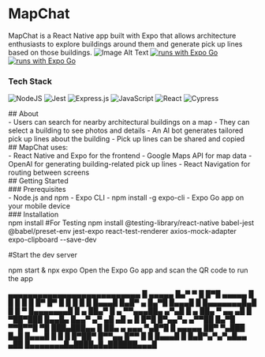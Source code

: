 # MapChat
MapChat is a React Native app built with Expo that allows architecture enthusiasts to explore buildings around them and generate pick up lines based on those buildings.
![Image Alt Text](mapchat.png)
[![runs with Expo Go](https://img.shields.io/badge/Runs%20with%20Expo%20Go-000.svg?style=flat-square&logo=EXPO&labelColor=f3f3f3&logoColor=000)](https://expo.dev/client)
[![runs with Expo Go](https://img.shields.io/badge/Runs%20with%20Expo%20Go-4630EB.svg?style=flat-square&logo=EXPO&labelColor=f3f3f3&logoColor=000)](https://expo.dev/client)
### Tech Stack
<p align="left">
 <img src="https://img.shields.io/badge/node.js-6DA55F?style=for-the-badge&logo=node.js&logoColor=white" alt="NodeJS" />
 <img src="https://img.shields.io/badge/jest-%23C21325.svg?style=for-the-badge&logo=jest&logoColor=white" alt="Jest" />
 <img src="https://img.shields.io/badge/express.js-%23404d59.svg?style=for-the-badge&logo=express&logoColor=white" alt="Express.js" />
 <img src="https://img.shields.io/badge/javascript-%23323330.svg?style=for-the-badge&logo=javascript&logoColor=%23F7DF1E" alt="JavaScript" />
 <img src="https://img.shields.io/badge/react-%2320232a.svg?style=for-the-badge&logo=react&logoColor=%2361DAFB" alt="React" />
 <img src="https://img.shields.io/badge/cypress-%23172F2E.svg?style=for-the-badge&logo=cypress&logoColor=white" alt="Cypress" />
</p>
## About<br>
- Users can search for nearby architectural buildings on a map
- They can select a building to see photos and details
- An AI bot generates tailored pick up lines about the building
- Pick up lines can be shared and copied
<br>
## MapChat uses:<br>
- React Native and Expo for the frontend
- Google Maps API for map data
- OpenAI for generating building-related pick up lines
- React Navigation for routing between screens
 <br>
## Getting Started<br>
### Prerequisites<br>
- Node.js and npm
- Expo CLI - npm install -g expo-cli
- Expo Go app on your mobile device<br>
### Installation<br>
npm install
#For Testing
npm install @testing-library/react-native babel-jest @babel/preset-env jest-expo react-test-renderer axios-mock-adapter expo-clipboard --save-dev

#Start the dev server

npm start & npx expo
Open the Expo Go app and scan the QR code to run the app


▄▄▄▄▄▄▄▄▄▄▄▄▄▄▄▄▄▄▄▄▄▄▄▄▄▄▄
█ ▄▄▄▄▄ █▄▀ ▀ █ █▀█ ▄▄▄▄▄ █
█ █   █ █   █▀ █▀ █ █   █ █
█ █▄▄▄█ █▄█▀ ▄ █▄▀█ █▄▄▄█ █
█▄▄▄▄▄▄▄█▄█ █ █ ▀ █▄▄▄▄▄▄▄█
█ ▄  ██▄▀ █ ▄ ▀▀▄▄▄██▄ ▄▀▄█
█ ▄  ██▄ ▀  ▄▄ ▄█ █ ▀██▀███
█▄▄█▄ █▄▄▀ ▄▀ ▄█ ▄█ ▄ █ █▀█
█▀▄▄▀▄ ▄▀▀██ █▄▀█ ▀▀█▀▀█ ▀█
███▄███▄▄ █ ██▄ ▄ ▄▄▄ ▀▄█▀█
█ ▄▄▄▄▄ ██▀ ▀▄███ █▄█ █▄▄▄█
█ █   █ █▀██▀ █▀▀▄▄   █▀▀ █
█ █▄▄▄█ █  █▄█▀▄▀▄▀▄█▄▄ ▄██
█▄▄▄▄▄▄▄█▄████▄█▄██████▄▄▄█